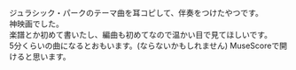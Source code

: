 ジュラシック・パークのテーマ曲を耳コピして、伴奏をつけたやつです。  
神映画でした。  
楽譜とか初めて書いたし、編曲も初めてなので温かい目で見てほしいです。  
5分くらいの曲になるとおもいます。(ならないかもしれません)
MuseScoreで開けると思います。